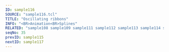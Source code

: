 ```yaml
---
ID: sample116
SOURCE: "sample116.tcl"
TITLE: "Oscillating ribbons"
INFO: "<BR>Animation<BR>Splines"
RELATED: "sample108 sample109 sample111 sample112 sample113 sample114 sample115 sample119 sample120 sample121 sample127 sample157 sample158"
seqNo: 35
prevID: sample115
nextID: sample117
---
```

